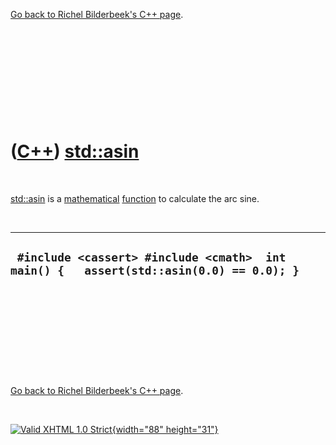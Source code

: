 

[Go back to Richel Bilderbeek's C++ page](Cpp.htm).

 

 

 

 

 

([C++](Cpp.htm)) [std::asin](CppAsin.htm)
=========================================

 

[std::asin](CppAsin.htm) is a [mathematical](CppMath.htm)
[function](CppFunction.htm) to calculate the arc sine.

 

  -----------------------------------------------------------------------------------------
  ` #include <cassert> #include <cmath>  int main() {   assert(std::asin(0.0) == 0.0); }`
  -----------------------------------------------------------------------------------------

 

 

 

 

 

[Go back to Richel Bilderbeek's C++ page](Cpp.htm).



 

[![Valid XHTML 1.0 Strict](valid-xhtml10.png){width="88"
height="31"}](http://validator.w3.org/check?uri=referer)
